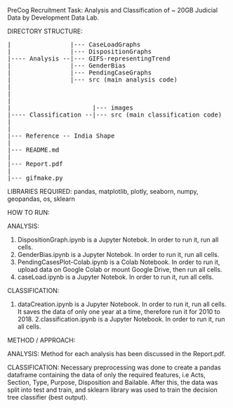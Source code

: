 PreCog Recruitment Task: Analysis and Classification of ~ 20GB Judicial Data by Development Data Lab.

DIRECTORY STRUCTURE:
<pre>
|                |--- CaseLoadGraphs
|                |--- DispositionGraphs
|---- Analysis --|--- GIFS-representingTrend
|                |--- GenderBias
|                |--- PendingCaseGraphs
|                |--- src (main analysis code)
|
|                     
|              
|                      |--- images
|---- Classification --|--- src (main classification code)
|                    
|                  
|--- Reference -- India Shape
|
|--- README.md
|
|--- Report.pdf
|
|--- gifmake.py
</pre>

LIBRARIES REQUIRED: pandas, matplotlib, plotly, seaborn, numpy, geopandas, os, sklearn


HOW TO RUN:

ANALYSIS:
1. DispositionGraph.ipynb is a Jupyter Notebok. In order to run it, run all cells.
2. GenderBias.ipynb is a Jupyter Notebok. In order to run it, run all cells.
3. PendingCasesPlot-Colab.ipynb is a Colab Notebook. In order to run it, upload data on Google Colab or mount Google Drive, then run all cells.
4. caseLoad.ipynb is a Jupyter Notebok. In order to run it, run all cells.

CLASSIFICATION:
1. dataCreation.ipynb is a Jupyter Notebook. In order to run it, run all cells. It saves the data of only one year at a time, therefore run it for 2010 to 2018.
2.classification.ipynb is a Jupyter Notebook. In order to run it, run all cells. 

METHOD / APPROACH:

ANALYSIS:
Method for each analysis has been discussed in the Report.pdf.

CLASSIFICATION:
Necessary preprocessing was done to create a pandas dataframe containing the data of only the required features, i.e Acts, Section, Type, Purpose, Disposition and Bailable. After this, the data was split into test and train, and sklearn library was used to train the decision tree classifier (best output).
